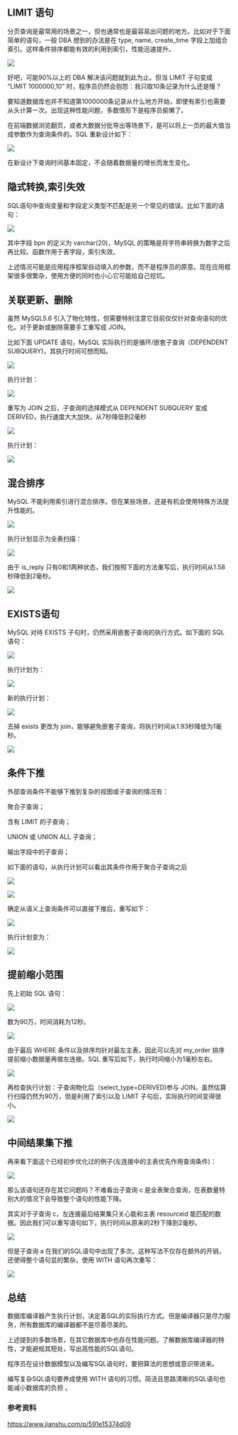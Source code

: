 ## LIMIT 语句
分页查询是最常用的场景之一，但也通常也是最容易出问题的地方。比如对于下面简单的语句，一般 DBA 想到的办法是在 type, name, create_time 字段上加组合索引。这样条件排序都能有效的利用到索引，性能迅速提升。

![](images/sql-optimization-01.webp)

好吧，可能90%以上的 DBA 解决该问题就到此为止。但当 LIMIT 子句变成 “LIMIT 1000000,10” 时，程序员仍然会抱怨：我只取10条记录为什么还是慢？

要知道数据库也并不知道第1000000条记录从什么地方开始，即使有索引也需要从头计算一次。出现这种性能问题，多数情形下是程序员偷懒了。

在前端数据浏览翻页，或者大数据分批导出等场景下，是可以将上一页的最大值当成参数作为查询条件的。SQL 重新设计如下：

![](images/sql-optimization-02.webp)

在新设计下查询时间基本固定，不会随着数据量的增长而发生变化。

## 隐式转换,索引失效
   
SQL语句中查询变量和字段定义类型不匹配是另一个常见的错误。比如下面的语句：

![](images/sql-optimization-03.webp)

其中字段 bpn 的定义为 varchar(20)，MySQL 的策略是将字符串转换为数字之后再比较。函数作用于表字段，索引失效。

上述情况可能是应用程序框架自动填入的参数，而不是程序员的原意。现在应用框架很多很繁杂，使用方便的同时也小心它可能给自己挖坑。
 
## 关联更新、删除
虽然 MySQL5.6 引入了物化特性，但需要特别注意它目前仅仅针对查询语句的优化。对于更新或删除需要手工重写成 JOIN。

比如下面 UPDATE 语句，MySQL 实际执行的是循环/嵌套子查询（DEPENDENT SUBQUERY)，其执行时间可想而知。

![](images/sql-optimization-04.webp)

执行计划：   

![](images/sql-optimization-05.webp)

重写为 JOIN 之后，子查询的选择模式从 DEPENDENT SUBQUERY 变成 DERIVED，执行速度大大加快，从7秒降低到2毫秒
   
![](images/sql-optimization-06.webp)

执行计划：   

![](images/sql-optimization-07.webp)

## 混合排序
MySQL 不能利用索引进行混合排序。但在某些场景，还是有机会使用特殊方法提升性能的。

![](images/sql-optimization-08.webp)

执行计划显示为全表扫描：

![](images/sql-optimization-09.webp)

由于 is_reply 只有0和1两种状态，我们按照下面的方法重写后，执行时间从1.58秒降低到2毫秒。

![](images/sql-optimization-10.webp)

## EXISTS语句
MySQL 对待 EXISTS 子句时，仍然采用嵌套子查询的执行方式。如下面的 SQL 语句：

![](images/sql-optimization-11.webp)

执行计划为：

![](images/sql-optimization-12.webp)

新的执行计划：

![](images/sql-optimization-13.webp)

去掉 exists 更改为 join，能够避免嵌套子查询，将执行时间从1.93秒降低为1毫秒。

![](images/sql-optimization-14.webp)

## 条件下推
外部查询条件不能够下推到复杂的视图或子查询的情况有：

聚合子查询；

含有 LIMIT 的子查询；

UNION 或 UNION ALL 子查询；

输出字段中的子查询；

如下面的语句，从执行计划可以看出其条件作用于聚合子查询之后

![](images/sql-optimization-15.webp)

![](images/sql-optimization-16.webp)

确定从语义上查询条件可以直接下推后，重写如下：

![](images/sql-optimization-17.webp)

执行计划变为：

![](images/sql-optimization-18.webp)

## 提前缩小范围
先上初始 SQL 语句：

![](images/sql-optimization-19.webp)

数为90万，时间消耗为12秒。

![](images/sql-optimization-20.webp)

由于最后 WHERE 条件以及排序均针对最左主表，因此可以先对 my_order 排序提前缩小数据量再做左连接。SQL 重写后如下，执行时间缩小为1毫秒左右。

![](images/sql-optimization-21.webp)

再检查执行计划：子查询物化后（select_type=DERIVED)参与 JOIN。虽然估算行扫描仍然为90万，但是利用了索引以及 LIMIT 子句后，实际执行时间变得很小。

![](images/sql-optimization-22.webp)

## 中间结果集下推
再来看下面这个已经初步优化过的例子(左连接中的主表优先作用查询条件)：

![](images/sql-optimization-23.webp)

那么该语句还存在其它问题吗？不难看出子查询 c 是全表聚合查询，在表数量特别大的情况下会导致整个语句的性能下降。

其实对于子查询 c，左连接最后结果集只关心能和主表 resourceid 能匹配的数据。因此我们可以重写语句如下，执行时间从原来的2秒下降到2毫秒。

![](images/sql-optimization-24.webp)

但是子查询 a 在我们的SQL语句中出现了多次。这种写法不仅存在额外的开销，还使得整个语句显的繁杂。使用 WITH 语句再次重写：

![](images/sql-optimization-25.webp)

## 总结
   
数据库编译器产生执行计划，决定着SQL的实际执行方式。但是编译器只是尽力服务，所有数据库的编译器都不是尽善尽美的。

上述提到的多数场景，在其它数据库中也存在性能问题。了解数据库编译器的特性，才能避规其短处，写出高性能的SQL语句。

程序员在设计数据模型以及编写SQL语句时，要把算法的思想或意识带进来。

编写复杂SQL语句要养成使用 WITH 语句的习惯。简洁且思路清晰的SQL语句也能减小数据库的负担 。
   

### 参考资料
https://www.jianshu.com/p/591e15374d09
